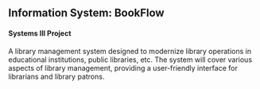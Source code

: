 ## Information System: BookFlow
#### Systems III Project


A library management system designed to modernize library operations in educational institutions, public libraries, etc. 
The system will cover various aspects of library management, providing a user-friendly interface for librarians and library patrons.
